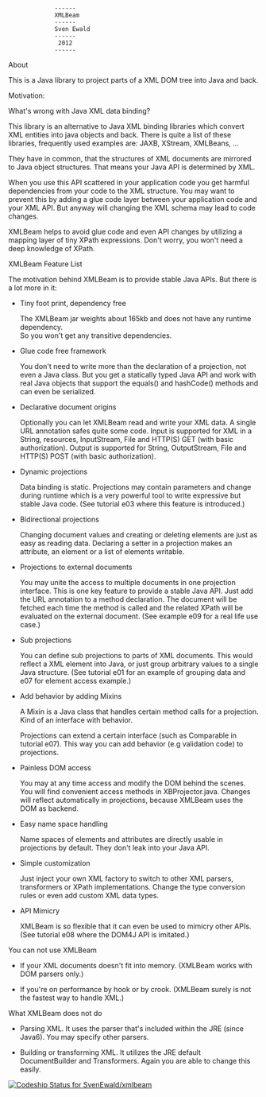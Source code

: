                  ------
                 XMLBeam
                 ------
                 Sven Ewald
                 ------
                  2012
                 ------


About

 This is a Java library to project parts of a XML DOM tree into Java and back.  

Motivation: 

 What's wrong with Java XML data binding?

 This library is an alternative to Java XML binding libraries which convert XML entities into java objects and back.
 There is quite a list of these libraries, frequently used examples are: JAXB, XStream, XMLBeans, ...
 
 They have in common, that the structures of XML documents are mirrored to Java object structures.
 That means your Java API is determined by XML.
 
 When you use this API scattered in your application code you get harmful dependencies from your code to the XML structure.
 You may want to prevent this by adding a glue code layer between your application code and your XML API.
 But anyway will changing the XML schema may lead to code changes. 
 
 XMLBeam helps to avoid glue code and even API changes by utilizing a mapping layer of tiny XPath expressions.
 Don't worry, you won't need a deep knowledge of XPath.

XMLBeam Feature List

 The motivation behind XMLBeam is to provide stable Java APIs.
 But there is a lot more in it:

 * Tiny foot print, dependency free
 
   The XMLBeam jar weights about 165kb and does not have any runtime dependency.  
   So you won't get any transitive dependencies.

 * Glue code free framework
 
   You don't need to write more than the declaration of a projection, not even a Java class. 
   But you get a statically typed Java API and work with real Java objects that support the equals() and hashCode() methods and can even be serialized.  

 * Declarative document origins
 
   Optionally you can let XMLBeam read and write your XML data.
   A single URL annotation safes quite some code.
   Input is supported for XML in a String, resources, InputStream, File and HTTP(S) GET (with basic authorization).
   Output is supported for String, OutputStream, File and HTTP(S) POST (with basic authorization).
    
 * Dynamic projections
 
   Data binding is static. Projections may contain parameters and change during runtime which is a very powerful tool
   to write expressive but stable Java code. (See tutorial e03 where this feature is introduced.)
   
 * Bidirectional projections

   Changing document values and creating or deleting elements are just as easy as reading data.
   Declaring a setter in a projection makes an attribute, an element or a list of elements writable.

 * Projections to external documents
 
   You may unite the access to multiple documents in one projection interface.
   This is one key feature to provide a stable Java API. 
   Just add the URL annotation to a method declaration.
   The document will be fetched each time the method is called and the related XPath will be evaluated on the external document.
   (See example e09 for a real life use case.)  

 * Sub projections
 
   You can define sub projections to parts of XML documents. This would reflect a XML element into Java,
   or just group arbitrary values to a single Java structure. (See tutorial e01 for an example of grouping 
   data and e07 for element access example.)
   
 * Add behavior by adding Mixins
 
   A Mixin is a Java class that handles certain method calls for a projection. Kind of an interface with behavior.
 
   Projections can extend a certain interface (such as Comparable in tutorial e07).
   This way you can add behavior (e.g validation code) to projections. 
  
 * Painless DOM access
 
   You may at any time access and modify the DOM behind the scenes. You will find convenient access methods in XBProjector.java.
   Changes will reflect automatically in projections, because XMLBeam uses the DOM as backend. 
   
 * Easy name space handling
 
   Name spaces of elements and attributes are directly usable in projections by default. They don't leak into your Java API.

 * Simple customization
 
   Just inject your own XML factory to switch to other XML parsers, transformers or XPath implementations.
   Change the type conversion rules or even add custom XML data types.
   
 * API Mimicry
 
   XMLBeam is so flexible that it can even be used to mimicry other APIs.
   (See tutorial e08 where the DOM4J API is imitated.) 
   
You can not use XMLBeam
 
 * If your XML documents doesn't fit into memory. (XMLBeam works with DOM parsers only.)

 * If you're on performance by hook or by crook. (XMLBeam surely is not the fastest way to handle XML.)
  
What XMLBeam does not do

 * Parsing XML. It uses the parser that's included within the JRE (since Java6). You may specify other parsers.
 
 * Building or transforming XML. It utilizes the JRE default DocumentBuilder and Transformers. Again you are able to change this easily.
 
[ ![Codeship Status for SvenEwald/xmlbeam](https://codeship.io/projects/346d4460-0dec-0132-bc65-1e51a3033676/status)](https://codeship.io/projects/32351)
